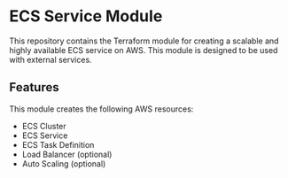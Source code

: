 # ECS Service Module

This repository contains the Terraform module for creating a scalable and highly available ECS service on AWS. This module is designed to be used with external services.

## Features

This module creates the following AWS resources:

- ECS Cluster
- ECS Service
- ECS Task Definition
- Load Balancer (optional)
- Auto Scaling (optional)
